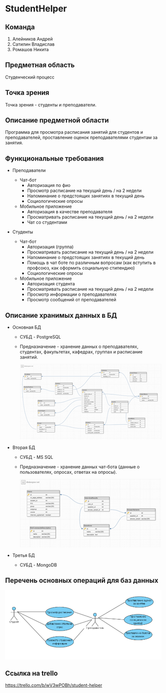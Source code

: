 # StudentHelper
## Команда
1. Алейников Андрей
2. Сатилин Владислав
3. Ромашов Никита

## Предметная область
Студенческий процесс

## Точка зрения
Точка зрения - студенты и преподаватели.

## Описание предметной области
Программа для просмотра расписания занятий для студентов и преподавателей, проставление оценок преподавателями студентам за занятия.

## Функциональные требования
- Преподаватели
  - Чат-бот
    - Авторизация по фио
    - Просмотр расписание на текущий день / на 2 недели
    - Напоминание о предстоящих занятиях в текущий день
    - Социологические опросы
  - Мобильное приложение
    - Авторизация в качестве преподавателя
    - Просматривать расписание на текущий день / на 2 недели
    - Чат со студентами

- Студенты
  - Чат-бот
    - Авторизация (группа)
    - Просматривать расписание на текущий день / на 2 недели
    - Напоминание о предстоящих занятиях в текущий день
    - Помощь в чат боте по различным вопросам (как вступить в профсоюз, как оформить социальную стипендию)
    - Социологические опросы
  - Мобильное приложение
    - Авторизация студента
    - Просматривать расписание на текущий день / на 2 недели
    - Просмотр информации о преподавателях
    - Просмотр сообщений от преподавателей

## Описание хранимых данных в БД

- Основная БД
  - СУБД - PostgreSQL
  - Предназначение - хранение данных о преподавателях, студентах, факультетах, кафедрах, группах и расписание занятий.
  
	![DB1Schema](https://github.com/mloner/StudentHelper/blob/main/images/DB1Schema.png)
	
- Вторая БД
  - СУБД - MS SQL
  - Предназначение - хранение данных чат-бота (данные о пользователях, опросах, ответах на опросы).
  
	![DB2Schema](https://github.com/mloner/StudentHelper/blob/main/images/DB2Schema.png)
	
- Третья БД
  - СУБД - MongoDB
  <!---!- Предназначение - 
	[DB2Schema](https://github.com/mloner/StudentHelper/blob/main/images/DB2Schema.png) --->
	
## Перечень основных операций для баз данных

![UseCase](https://github.com/mloner/StudentHelper/blob/main/images/UseCase.png)
  
## Ссылка на trello
https://trello.com/b/wV3wPOBh/student-helper
	
